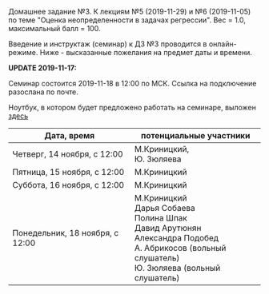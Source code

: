 Домашнее задание №3. К лекциям №5 (2019-11-29) и №6 (2019-11-05) по теме "Оценка неопределенности в задачах регрессии". Вес = 1.0, максимальный балл = 100.



Введение и инструктаж (семинар) к ДЗ №3 проводится в онлайн-режиме. Ниже - высказанные пожелания на предмет даты и времени.

**UPDATE 2019-11-17:**

Семинар состоится 2019-11-18 в 12:00 по МСК. Ссылка на подключение разослана по почте.

Ноутбук, в котором будет предложено работать на семинаре, выложен [здесь](https://github.com/MKrinitskiy/ML4ES_2019-2020/tree/master/Seminar07)



| Дата, время                     | потенциальные участники                                      |
| ------------------------------- | ------------------------------------------------------------ |
| Четверг, 14 ноября, с 12:00     | М.Криницкий, <br />Ю. Зюляева                                |
| Пятница, 15 ноября, с 12:00     | М.Криницкий                                                  |
| Суббота, 16 ноября, с 12:00     | М.Криницкий                                                  |
| Понедельник, 18 ноября, с 12:00 | М.Криницкий<br />Дарья Собаева<br />Полина Шпак<br />Давид Арутюнян<br />Александра Подобед<br />А. Абрикосов (вольный слушатель)<br />Ю. Зюляева (вольный слушатель) |

